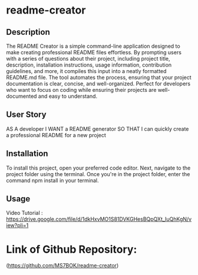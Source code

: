 # readme-creator

## Description
The README Creator is a simple command-line application designed to make creating professional README files effortless. By prompting users with a series of questions about their project, including project title, description, installation instructions, usage information, contribution guidelines, and more, it compiles this input into a neatly formatted README.md file. The tool automates the process, ensuring that your project documentation is clear, concise, and well-organized. Perfect for developers who want to focus on coding while ensuring their projects are well-documented and easy to understand.

## User Story
AS A developer
I WANT a README generator
SO THAT I can quickly create a professional README for a new project

## Installation
To install this project, open your preferred code editor. Next, navigate to the project folder using the terminal. Once you're in the project folder, enter the command npm install in your terminal.

## Usage
Video Tutorial : https://drive.google.com/file/d/1dkHxvMO1S81DVKGHesBQpQXt_IuQhKgN/view?pli=1

# Link of Github Repository:
 (https://github.com/MS7BOK/readme-creator)